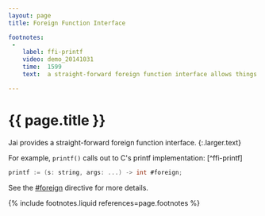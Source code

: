 ```yaml
---
layout: page
title: Foreign Function Interface

footnotes:
 -
    label: ffi-printf
    video: demo_20141031
    time:  1599
    text:  a straight-forward foreign function interface allows things like calling out to C for `printf`.

---
```



# {{ page.title }}

Jai provides a straight-forward foreign function interface.
{:.larger.text}

For example, `printf()` calls out to C's printf implementation: [^ffi-printf]

```c
printf := (s: string, args: ...) -> int #foreign;
```

See the [#foreign] directive for more details.


{% include footnotes.liquid references=page.footnotes %}


[#foreign]: {{site.baseurl}}/reference/Directives/%23foreign/#/reference/ "the #foreign directive"